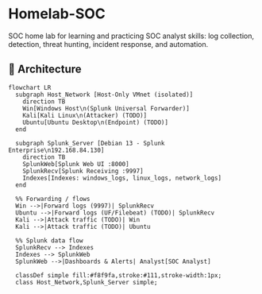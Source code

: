 # Homelab-SOC
SOC home lab for learning and practicing SOC analyst skills: log collection, detection, threat hunting, incident response, and automation.

## 🧩 Architecture
```mermaid
flowchart LR
  subgraph Host_Network [Host-Only VMnet (isolated)]
    direction TB
    Win[Windows Host\n(Splunk Universal Forwarder)]
    Kali[Kali Linux\n(Attacker) (TODO)]
    Ubuntu[Ubuntu Desktop\n(Endpoint) (TODO)]
  end

  subgraph Splunk_Server [Debian 13 - Splunk Enterprise\n192.168.84.130]
    direction TB
    SplunkWeb[Splunk Web UI :8000]
    SplunkRecv[Splunk Receiving :9997]
    Indexes[Indexes: windows_logs, linux_logs, network_logs]
  end

  %% Forwarding / flows
  Win -->|Forward logs (9997)| SplunkRecv
  Ubuntu -->|Forward logs (UF/Filebeat) (TODO)| SplunkRecv
  Kali -->|Attack traffic (TODO)| Win
  Kali -->|Attack traffic (TODO)| Ubuntu

  %% Splunk data flow
  SplunkRecv --> Indexes
  Indexes --> SplunkWeb
  SplunkWeb -->|Dashboards & Alerts| Analyst[SOC Analyst]

  classDef simple fill:#f8f9fa,stroke:#111,stroke-width:1px;
  class Host_Network,Splunk_Server simple;
```
